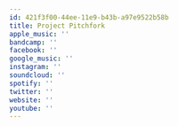 ```yaml
---
id: 421f3f00-44ee-11e9-b43b-a97e9522b58b
title: Project Pitchfork
apple_music: ''
bandcamp: ''
facebook: ''
google_music: ''
instagram: ''
soundcloud: ''
spotify: ''
twitter: ''
website: ''
youtube: ''
---
```


